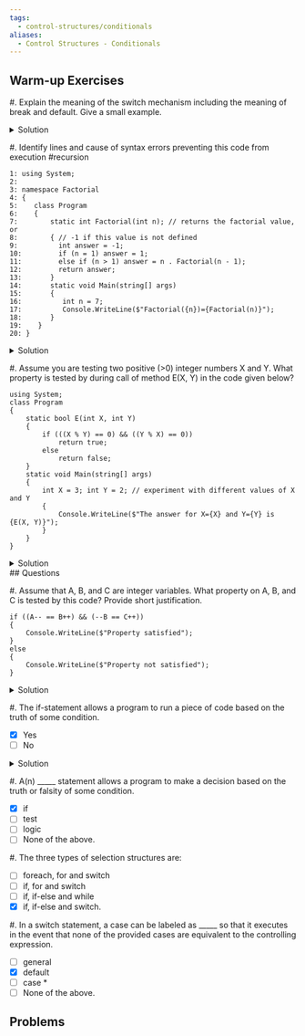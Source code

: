 ```yaml
---
tags:
  - control-structures/conditionals
aliases:
  - Control Structures - Conditionals
---
```


## Warm-up Exercises

#. Explain the meaning of the switch mechanism including the meaning of break and default. Give a small example.
<details><summary>Solution</summary>
  A switch statement will execute code attached to a specific case determined by the value of a variable. The default keyword is used when defining the case in which the value of the determining variable does not match the value attached to any of the other cases. 

  Example

  int i = 0

  switch(i)
  
  {

  case 1:
  break;

  case 2:
  break;

  default:
  break;
</details>

#. Identify lines and cause of syntax errors preventing this code from execution #recursion

```
1: using System;
2:
3: namespace Factorial
4: {
5:    class Program
6:    {
7:        static int Factorial(int n); // returns the factorial value, or
8:        { // -1 if this value is not defined
9:          int answer = -1;
10:         if (n = 1) answer = 1;
11:         else if (n > 1) answer = n . Factorial(n - 1);
12:         return answer;
13:       }
14:       static void Main(string[] args)
15:       {
16:          int n = 7;
17:          Console.WriteLine($"Factorial({n})={Factorial(n)}");
18:       }
19:    }
20: }
```
<details><summary>Solution</summary>
  In line 7, there is a semicolon in between the method header and body.
  In line 11, there is period in assignment statement.
</details>

#. Assume you are testing two positive (>0) integer numbers X and Y. What property is tested by during call of method E(X, Y) in the code given below?

```
using System;
class Program
{
    static bool E(int X, int Y)
    {
        if (((X % Y) == 0) && ((Y % X) == 0))
            return true;
        else
            return false;
    }
    static void Main(string[] args)
    {
        int X = 3; int Y = 2; // experiment with different values of X and Y
        {
            Console.WriteLine($"The answer for X={X} and Y={Y} is {E(X, Y)}");
        }
    }
}
```
<details><summary>Solution</summary>
  The method E(X, Y) tests whether X and Y are equal.
</details>
## Questions

#. Assume that A, B, and C are integer variables. What property on A, B, and C is tested by this code? Provide short justification.
```
if ((A-- == B++) && (--B == C++))
{
    Console.WriteLine($"Property satisfied");
}
else
{
    Console.WriteLine($"Property not satisfied");
}
```
<details><summary>Solution</summary>
  This code tests whether or not the 3 variables are equal in value. Integers A and B are checked for equality before their values are incremented and decremented respectively. Then, B is incremented back to its original value and subsequently checked for equality with C.
</details>

#. The if-statement allows a program to run a piece of code based on the truth of some condition.

  - [x] Yes
  - [ ] No
<details><summary>Solution</summary>
  This code tests whether or not the 3 variables are equal in value. Integers A and B are checked for equality before their values are incremented and decremented respectively. Then, B is incremented back to its original value and subsequently checked for equality with C.
</details>

#. A(n) _____ statement allows a program to make a decision based on the truth or falsity of some condition.
- [x] if
- [ ] test
- [ ] logic
- [ ] None of the above.

#. The three types of selection structures are:
- [ ] foreach, for and switch
- [ ] if, for and switch
- [ ] if, if-else and while
- [x] if, if-else and switch.

#. In a switch statement, a case can be labeled as _____ so that it executes in the event that none of the provided cases are equivalent to the controlling expression.
- [ ] general
- [x] default
- [ ] case *
- [ ] None of the above.

## Problems